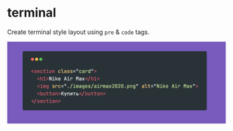 # terminal

Create terminal style layout using `pre` & `code` tags. 

![example preview](/assets/preview.png)
